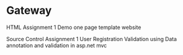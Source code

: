 # Gateway
HTML Assignment 1 
Demo one page template website

Source Control Assignment 1
User Registration Validation using Data annotation and validation in asp.net mvc
